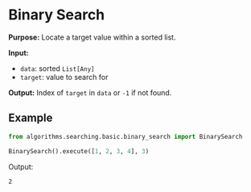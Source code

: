 # Binary Search

**Purpose:** Locate a target value within a sorted list.

**Input:**
- `data`: sorted `List[Any]`
- `target`: value to search for

**Output:** Index of `target` in `data` or `-1` if not found.

## Example
```python
from algorithms.searching.basic.binary_search import BinarySearch

BinarySearch().execute([1, 2, 3, 4], 3)
```
Output:
```
2
```
